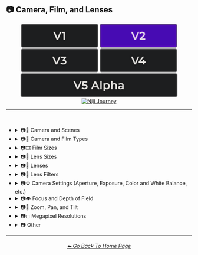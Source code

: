 <h2>📷 Camera, Film, and Lenses</h2>

<div align="center">

[<img src="/Images/Repo_Parts/Buttons/Version_Buttons/button_version_V1_inactive.webp?raw=true" alt="MidJourney V1" height="64" />](/Pages/MJ_V1/Style_Pages/Sphere/Camera.md)
[<img src="/Images/Repo_Parts/Buttons/Version_Buttons/button_version_V2_active.webp?raw=true" alt="MidJourney V2" height="64" />](/Pages/MJ_V2/Style_Pages/Sphere/Camera.md)
[<img src="/Images/Repo_Parts/Buttons/Version_Buttons/button_version_V3_inactive.webp?raw=true" alt="MidJourney V3" height="64" />](/Pages/MJ_V3/Style_Pages/Sphere/Camera.md)
[<img src="/Images/Repo_Parts/Buttons/Version_Buttons/button_version_V4_inactive.webp?raw=true" alt="MidJourney V4" height="64" />](/Pages/MJ_V4/Style_Pages/Just_The_Style/Camera.md)
<br>
[<img src="/Images/Repo_Parts/Buttons/Version_Buttons/button_version_V5_Alpha_inactive_half.webp?raw=true" alt="MidJourney V5" height="64" />](/Pages/MJ_V5/Style_Pages/Just_The_Style/Camera.md)
[<img src="/Images/Repo_Parts/Buttons/Version_Buttons/button_version_niji_inactive_half.webp?raw=true" alt="Niji Journey" height="64" />](/Pages/Niji_Journey/Niji_V4/Style_Pages/Camera.md)

</div>

<hr>
<br>


- <details><summary>📷🌇 Camera and Scenes</summary><p><div align="center">

	| Scene |
	| :-: |
	| <img src="/Images/MJ_V2/MidJourney_Styles_(sphere)/Wave_13/sphere_Scene.webp?raw=true" width="256" /> |
	
	<br>

	| Photography | Photograph | Closed Composition |
	| :-: | :-: | :-: |
	| <img src="/Images/MJ_V2/MidJourney_Styles_(sphere)/sphere_photography.webp?raw=true" width="256" /> | <img src="/Images/MJ_V2/MidJourney_Styles_(sphere)/Wave_13/sphere_Photograph.webp?raw=true" width="256" /> | <img src="/Images/MJ_V2/MidJourney_Styles_(sphere)/Wave_14/sphere_Closed_Composition.webp?raw=true" width="256" /> |
	<br>

	| Filmic | Cinematic |
	| :-: | :-: |
	| <img src="/Images/MJ_V2/MidJourney_Styles_(sphere)/sphere_Filmic.webp?raw=true" width="256" /> | <img src="/Images/MJ_V2/MidJourney_Styles_(sphere)/sphere_cinematic.webp?raw=true" width="256" /> |
	
	<br>
	
	| Dramatic | Glamor Shot |
	| :-: | :-: |
	| <img src="/Images/MJ_V2/MidJourney_Styles_(sphere)/sphere_dramatic.webp?raw=true" width="256" /> | <img src="/Images/MJ_V2/MidJourney_Styles_(sphere)/sphere_glamorshot.webp?raw=true" width="256" /> |

	<br>

	| Golden Hour | Blue Hour |
	| :-: | :-: |
	| <img src="/Images/MJ_V2/MidJourney_Styles_(sphere)/sphere_goldenhour.webp?raw=true" width="256" /> | <img src="/Images/MJ_V2/MidJourney_Styles_(sphere)/Wave_12/sphere_Blue_Hour.webp?raw=true" width="256" /> |
	
	<br>

	| Award Winning Photography | Establishing Shot | Nightography |
	| :-: | :-: | :-: |
	| <img src="/Images/MJ_V2/MidJourney_Styles_(sphere)/Wave_9/sphere_Award_Winning_Photography.webp?raw=true" width="256" /> | <img src="/Images/MJ_V2/MidJourney_Styles_(sphere)/Wave_10/sphere_Establishing_Shot.webp?raw=true" width="256" /> | <img src="/Images/MJ_V2/MidJourney_Styles_(sphere)/Wave_10/sphere_Nightography.webp?raw=true" width="256" /> |

	<br>
	
	| Photoshoot |
	| :-: |
	| <img src="/Images/MJ_V2/MidJourney_Styles_(sphere)/sphere_Photoshoot.webp?raw=true" width="256" /> |

	<br>

	| Portrait | Full Body Portrait | Portraiture |
	| :-: | :-: | :-: |
	| <img src="/Images/MJ_V2/MidJourney_Styles_(sphere)/sphere_portrait.webp?raw=true" width="256" /> | <img src="/Images/MJ_V2/MidJourney_Styles_(sphere)/sphere_Full_Body_Portrait.webp?raw=true" width="256" /> | <img src="/Images/MJ_V2/MidJourney_Styles_(sphere)/sphere_Portraiture.webp?raw=true" width="256" /> |

	<br>

	| Cinematic Haze |
	| :-: |
	| <img src="/Images/MJ_V2/MidJourney_Styles_(sphere)/Wave_11/sphere_Cinematic_Haze.webp?raw=true" width="256" /> |
	
	<br>
	
	| Subject |
	| :-: |
	| <img src="/Images/MJ_V2/MidJourney_Styles_(sphere)/Wave_14/sphere_Subject.webp?raw=true" width="256" /> |
	
	<br>
	
	| Pose | Gesture | Profile |
	| :-: | :-: | :-: |
	| <img src="/Images/MJ_V2/MidJourney_Styles_(sphere)/Wave_14/sphere_Pose.webp?raw=true" width="256" /> | <img src="/Images/MJ_V2/MidJourney_Styles_(sphere)/Wave_14/sphere_Gesture.webp?raw=true" width="256" /> | <img src="/Images/MJ_V2/MidJourney_Styles_(sphere)/Wave_14/sphere_Profile.webp?raw=true" width="256" /> |

	<br>
	
	| High-Speed Photograph | Time-Lapse | Motion Capture |
	| :-: | :-: | :-: |
	| <img src="/Images/MJ_V2/MidJourney_Styles_(sphere)/sphere_high-speedphotograph.webp?raw=true" width="256" /> | <img src="/Images/MJ_V2/MidJourney_Styles_(sphere)/sphere_time-lapse.webp?raw=true" width="256" /> | <img src="/Images/MJ_V2/MidJourney_Styles_(sphere)/sphere_Motion_Capture.webp?raw=true" width="256" /> |

	<br>

	| Claymation | Video Frame Capture |
	| :-: | :-: |
	| <img src="/Images/MJ_V2/MidJourney_Styles_(sphere)/Wave_9/sphere_Claymation.webp?raw=true" width="256" /> | <img src="/Images/MJ_V2/MidJourney_Styles_(sphere)/Wave_10/sphere_Video_Frame_Capture.webp?raw=true" width="256" /> |

	<br>

	| Stop Motion | Stop-Motion Animation Frame |
	| :-: | :-: |
	| <img src="/Images/MJ_V2/MidJourney_Styles_(sphere)/sphere_Stop_Motion.webp?raw=true" width="256" /> | <img src="/Images/MJ_V2/MidJourney_Styles_(sphere)/Wave_10/sphere_Stop-motion_Animation_Frame.webp?raw=true" width="256" /> |

	<br>
	
	| Color Grading | Bokeh | Film Grain |
	| :-: | :-: | :-: |
	| <img src="/Images/MJ_V2/MidJourney_Styles_(sphere)/sphere_ColorGrading.webp?raw=true" width="256" /> | <img src="/Images/MJ_V2/MidJourney_Styles_(sphere)/sphere_bokeh.webp?raw=true" width="256" /> | <img src="/Images/MJ_V2/MidJourney_Styles_(sphere)/sphere_FilmGrain.webp?raw=true" width="256" /> |
	
	<br>

	| Surveillance | Surveillance Footage |
	| :-: | :-: |
	| <img src="/Images/MJ_V2/MidJourney_Styles_(sphere)/Wave_12/sphere_Surveillance.webp?raw=true" width="256" /> | <img src="/Images/MJ_V2/MidJourney_Styles_(sphere)/Wave_12/sphere_Surveillance_Footage.webp?raw=true" width="256" /> |
	
	<br>
	
	| Security Footage | CCTV |
	| :-: | :-: |
	| <img src="/Images/MJ_V2/MidJourney_Styles_(sphere)/Wave_12/sphere_Security_Footage.webp?raw=true" width="256" /> | <img src="/Images/MJ_V2/MidJourney_Styles_(sphere)/Wave_12/sphere_CCTV.webp?raw=true" width="256" /> |

	<br>
	
	| Dashcam-Footage | Satellite Imagery | Paparazzi Photography |
	| :-: | :-: | :-: |
	| <img src="/Images/MJ_V2/MidJourney_Styles_(sphere)/sphere_Dashcam-Footage.webp?raw=true" width="256" /> | <img src="/Images/MJ_V2/MidJourney_Styles_(sphere)/sphere_Satellite_Imagery.webp?raw=true" width="256" /> | <img src="/Images/MJ_V2/MidJourney_Styles_(sphere)/sphere_Paparazzi_Photography.webp?raw=true" width="256" /> |
	
	<br>

	| Underwater Photography | Wildlife Photography | National Geographic Photo |
	| :-: | :-: | :-: |
	| <img src="/Images/MJ_V2/MidJourney_Styles_(sphere)/Wave_9/sphere_Underwater_Photography.webp?raw=true" width="256" /> | <img src="/Images/MJ_V2/MidJourney_Styles_(sphere)/sphere_Wildlife_Photography.webp?raw=true" width="256" /> | <img src="/Images/MJ_V2/MidJourney_Styles_(sphere)/sphere_National_Geographic_Photo.webp?raw=true" width="256" /> |

	<br>
	
	| Editorial Photography | Associated Press Photo | Photojournalism |
	| :-: | :-: | :-: |
	| <img src="/Images/MJ_V2/MidJourney_Styles_(sphere)/sphere_editorialphotography.webp?raw=true" width="256" /> | <img src="/Images/MJ_V2/MidJourney_Styles_(sphere)/sphere_Associated_Press_Photo.webp?raw=true" width="256" /> | <img src="/Images/MJ_V2/MidJourney_Styles_(sphere)/sphere_photojournalism.webp?raw=true" width="256" /> |

	<br>

	| Action Scene | War Photography |
	| :-: | :-: |
	| <img src="/Images/MJ_V2/MidJourney_Styles_(sphere)/Wave_9/sphere_Action_Scene.webp?raw=true" width="256" /> | <img src="/Images/MJ_V2/MidJourney_Styles_(sphere)/sphere_warphotography.webp?raw=true" width="256" /> |

	</div></p></details>


- <details><summary>📷🌇 Camera and Film Types</summary><p><div align="center">

	| Camcorder Effect | DSLR | Night Vision |
	| :-: | :-: | :-: |
	| <img src="/Images/MJ_V2/MidJourney_Styles_(sphere)/sphere_Camcorder_Effect.webp?raw=true" width="256" /> | <img src="/Images/MJ_V2/MidJourney_Styles_(sphere)/sphere_DSLR.webp?raw=true" width="256" /> | <img src="/Images/MJ_V2/MidJourney_Styles_(sphere)/sphere_nightvision.webp?raw=true" width="256" /> |
	
	<br>

	| Drone Photography | GoPro Video | Unregistered Hypercam 2 |
	| :-: | :-: | :-: |
	| <img src="/Images/MJ_V2/MidJourney_Styles_(sphere)/Wave_9/sphere_Drone_Photography.webp?raw=true" width="256" /> | <img src="/Images/MJ_V2/MidJourney_Styles_(sphere)/Wave_9/sphere_GoPro_Video.webp?raw=true" width="256" /> | <img src="/Images/MJ_V2/MidJourney_Styles_(sphere)/Wave_11/sphere_Unregistered_Hypercam_2.webp?raw=true" width="256" /> |

	<br>
	
	| Hyperspectral Imaging | Multispectral Imaging | Schlieren |
	| :-: | :-: | :-: |
	| <img src="/Images/MJ_V2/MidJourney_Styles_(sphere)/sphere_Hyperspectral_Imaging.webp?raw=true" width="256" /> | <img src="/Images/MJ_V2/MidJourney_Styles_(sphere)/sphere_Multispectral_Imaging.webp?raw=true" width="256" /> | <img src="/Images/MJ_V2/MidJourney_Styles_(sphere)/sphere_schlieren.webp?raw=true" width="256" /> |
	
	<br>
	
	| Disposable Camera | Disposable Camera Photo |
	| :-: | :-: |
	| <img src="/Images/MJ_V2/MidJourney_Styles_(sphere)/Wave_12/sphere_Disposable_Camera.webp?raw=true" width="256" /> | <img src="/Images/MJ_V2/MidJourney_Styles_(sphere)/Wave_12/sphere_Disposable_Camera_Photo.webp?raw=true" width="256" /> |

	<br>
	
	| Polaroid |
	| :-: |
	| <img src="/Images/MJ_V2/MidJourney_Styles_(sphere)/sphere_polaroid.webp?raw=true" width="256" /> |
	
	<br>
	
	| Ektachrome | Fujifilm Superia | Instax |
	| :-: | :-: | :-: |
	| <img src="/Images/MJ_V2/MidJourney_Styles_(sphere)/sphere_Ektachrome.webp?raw=true" width="256" /> | <img src="/Images/MJ_V2/MidJourney_Styles_(sphere)/sphere_Fujifilm_Superia.webp?raw=true" width="256" /> | <img src="/Images/MJ_V2/MidJourney_Styles_(sphere)/sphere_Instax.webp?raw=true" width="256" /> |

	<br>
	
	| Kodak Ektar | Kodak Gold 200 | Kodak Portra |
	| :-: | :-: | :-: |
	| <img src="/Images/MJ_V2/MidJourney_Styles_(sphere)/sphere_Kodak_Ektar.webp?raw=true" width="256" /> | <img src="/Images/MJ_V2/MidJourney_Styles_(sphere)/sphere_Kodak_Gold_200.webp?raw=true" width="256" /> | <img src="/Images/MJ_V2/MidJourney_Styles_(sphere)/sphere_Kodak_Portra.webp?raw=true" width="256" /> |
	
	<br>
	
	| Nikon D750 | Provia | Velvia |
	| :-: | :-: | :-: |
	| <img src="/Images/MJ_V2/MidJourney_Styles_(sphere)/sphere_Nikon_D750.webp?raw=true" width="256" /> | <img src="/Images/MJ_V2/MidJourney_Styles_(sphere)/sphere_Provia.webp?raw=true" width="256" /> | <img src="/Images/MJ_V2/MidJourney_Styles_(sphere)/sphere_Velvia.webp?raw=true" width="256" /> |
	
	<br>
	
	| Lomo | Pinhole Photography | CinemaScope |
	| :-: | :-: | :-: |
	| <img src="/Images/MJ_V2/MidJourney_Styles_(sphere)/sphere_Lomo.webp?raw=true" width="256" /> | <img src="/Images/MJ_V2/MidJourney_Styles_(sphere)/sphere_pinholephotography.webp?raw=true" width="256" /> | <img src="/Images/MJ_V2/MidJourney_Styles_(sphere)/sphere_CinemaScope.webp?raw=true" width="256" /> |

	<br>
	
	| Tri-X 400 TX | Ilford HP5 | Photogram |
	| :-: | :-: | :-: |
	| <img src="/Images/MJ_V2/MidJourney_Styles_(sphere)/sphere_Tri-X400TX.webp?raw=true" width="256" /> | <img src="/Images/MJ_V2/MidJourney_Styles_(sphere)/sphere_Ilford_HP5.webp?raw=true" width="256" /> | <img src="/Images/MJ_V2/MidJourney_Styles_(sphere)/sphere_photogram.webp?raw=true" width="256" /> |
	
	<br>

	| VistaVision | Technirama |
	| :-: | :-: |
	| <img src="/Images/MJ_V2/MidJourney_Styles_(sphere)/sphere_VistaVision.webp?raw=true" width="256" /> | <img src="/Images/MJ_V2/MidJourney_Styles_(sphere)/sphere_Technirama.webp?raw=true" width="256" /> |

	<br>

	| Techniscope | Super-35 |
	| :-: | :-: |
	| <img src="/Images/MJ_V2/MidJourney_Styles_(sphere)/sphere_Techniscope.webp?raw=true" width="256" /> | <img src="/Images/MJ_V2/MidJourney_Styles_(sphere)/sphere_Super-35.webp?raw=true" width="256" /> |

	<br>

	| Panavision | Super-Panavision-70 |
	| :-: | :-: |
	| <img src="/Images/MJ_V2/MidJourney_Styles_(sphere)/sphere_Panavision.webp?raw=true" width="256" /> | <img src="/Images/MJ_V2/MidJourney_Styles_(sphere)/sphere_Super-Panavision-70.webp?raw=true" width="256" /> |

	<br>

	| Cinerama | Kinopanorama | Cinemiracle |
	| :-: | :-: | :-: |
	| <img src="/Images/MJ_V2/MidJourney_Styles_(sphere)/sphere_Cinerama.webp?raw=true" width="256" /> | <img src="/Images/MJ_V2/MidJourney_Styles_(sphere)/sphere_Kinopanorama.webp?raw=true" width="256" /> | <img src="/Images/MJ_V2/MidJourney_Styles_(sphere)/sphere_Cinemiracle.webp?raw=true" width="256" /> |

	<br>
	
	| Daguerrotype | Ambrotype | Calotype |
	| :-: | :-: | :-: |
	| <img src="/Images/MJ_V2/MidJourney_Styles_(sphere)/sphere_daguerrotype.webp?raw=true" width="256" /> | <img src="/Images/MJ_V2/MidJourney_Styles_(sphere)/sphere_ambrotype.webp?raw=true" width="256" /> | <img src="/Images/MJ_V2/MidJourney_Styles_(sphere)/sphere_calotype.webp?raw=true" width="256" /> |
	
	<br>
	
	| Tintype | Film-Negative |
	| :-: | :-: |
	| <img src="/Images/MJ_V2/MidJourney_Styles_(sphere)/sphere_tintype.webp?raw=true" width="256" /> | <img src="/Images/MJ_V2/MidJourney_Styles_(sphere)/Wave_11/sphere_Film-Negative.webp?raw=true" width="256" /> |

	<br>
	
	| Full Frame |
	| :-: |
	| <img src="/Images/MJ_V2/MidJourney_Styles_(sphere)/Wave_10/sphere_Full_Frame.webp?raw=true" width="256" /> |

	</div></p></details>

- <details><summary>📷🎞 Film Sizes</summary><p><div align="center">

    | Shot on 8mm | Shot on 9.5mm |
    | :-: | :-: |
    | <img src="/Images/MJ_V2/MidJourney_Styles_(sphere)/sphere_Shot_on_8mm.webp?raw=true" width="256" /> | <img src="/Images/MJ_V2/MidJourney_Styles_(sphere)/sphere_Shot_on_9.5mm.webp?raw=true" width="256" /> |

    <br>

    | Shot on 16mm | Shot on 17.5mm | Shot on 28mm |
    | :-: | :-: | :-: |
    | <img src="/Images/MJ_V2/MidJourney_Styles_(sphere)/sphere_Shot_on_16mm.webp?raw=true" width="256" /> | <img src="/Images/MJ_V2/MidJourney_Styles_(sphere)/sphere_Shot_on_17.5mm.webp?raw=true" width="256" /> | <img src="/Images/MJ_V2/MidJourney_Styles_(sphere)/sphere_Shot_on_28mm.webp?raw=true" width="256" /> |

    <br>

    | Shot on 35mm | 35mm | Expired 35mm Film |
    | :-: | :-: | :-: |
    | <img src="/Images/MJ_V2/MidJourney_Styles_(sphere)/sphere_Shot_on_35mm.webp?raw=true" width="256" /> | <img src="/Images/MJ_V2/MidJourney_Styles_(sphere)/sphere_35mm.webp?raw=true" width="256" /> | <img src="/Images/MJ_V2/MidJourney_Styles_(sphere)/Wave_10/sphere_Expired_35mm_Film.webp?raw=true" width="256" /> |

    <br>

    | Shot on 65mm | Expired 65mm Film |
    | :-: | :-: |
    | <img src="/Images/MJ_V2/MidJourney_Styles_(sphere)/sphere_Shot_on_65mm.webp?raw=true" width="256" /> | <img src="/Images/MJ_V2/MidJourney_Styles_(sphere)/Wave_10/sphere_Expired_65mm_Film.webp?raw=true" width="256" /> |

	<br>

	| Shot on 70mm | Shot on IMAX 70mm |
	| :-: | :-: |
	| <img src="/Images/MJ_V2/MidJourney_Styles_(sphere)/sphere_Shot_on_70mm.webp?raw=true" width="256" /> | <img src="/Images/MJ_V2/MidJourney_Styles_(sphere)/sphere_Shot_on_IMAX_70mm.webp?raw=true" width="256" /> |

  </div></p></details>


- <details><summary>📷🥽 Lens Sizes</summary><p><div align="center">

	| 15mm Lens | 35mm Lens | 85mm Lens |
	| :-: | :-: | :-: |
	| <img src="/Images/MJ_V2/MidJourney_Styles_(sphere)/Wave_10/sphere_15mm_Lens.webp?raw=true" width="256" /> | <img src="/Images/MJ_V2/MidJourney_Styles_(sphere)/Wave_10/sphere_35mm_Lens.webp?raw=true" width="256" /> |<img src="/Images/MJ_V2/MidJourney_Styles_(sphere)/Wave_10/sphere_85mm_Lens.webp?raw=true" width="256" /> |
	
	<br>
	
	| 100mm Lens | 200mm Lens |
	| :-: | :-: |
	| <img src="/Images/MJ_V2/MidJourney_Styles_(sphere)/Wave_10/sphere_100mm_Lens.webp?raw=true" width="256" /> | <img src="/Images/MJ_V2/MidJourney_Styles_(sphere)/Wave_10/sphere_200mm_Lens.webp?raw=true" width="256" /> |

  </div></p></details>


- <details><summary>📷🔭 Lenses</summary><p><div align="center">

	| Macro | Macro View | Magnification |
	| :-: | :-: | :-: |
	| <img src="/Images/MJ_V2/MidJourney_Styles_(sphere)/sphere_macro.webp?raw=true" width="256" /> | <img src="/Images/MJ_V2/MidJourney_Styles_(sphere)/sphere_macroview.webp?raw=true" width="256" /> | <img src="/Images/MJ_V2/MidJourney_Styles_(sphere)/sphere_magnification.webp?raw=true" width="256" /> |
	
	<br>

	| 100x Magnification | 200x Magnification |
	| :-: | :-: |
	| <img src="/Images/MJ_V2/MidJourney_Styles_(sphere)/Wave_10/sphere_100x_Magnification.webp?raw=true" width="256" /> | <img src="/Images/MJ_V2/MidJourney_Styles_(sphere)/Wave_10/sphere_200x_Magnification.webp?raw=true" width="256" /> |
	
	<br>
	
	| 500x Magnification | 1000x Magnification |
	| :-: | :-: |
	| <img src="/Images/MJ_V2/MidJourney_Styles_(sphere)/Wave_10/sphere_500x_Magnification.webp?raw=true" width="256" /> | <img src="/Images/MJ_V2/MidJourney_Styles_(sphere)/Wave_10/sphere_1000x_Magnification.webp?raw=true" width="256" /> |
	
	<br>
	
	| Microscopic | Electron Microscope | Super-Resolution Microscopy |
	| :-: | :-: | :-: |
	| <img src="/Images/MJ_V2/MidJourney_Styles_(sphere)/sphere_microscopic.webp?raw=true" width="256" /> | <img src="/Images/MJ_V2/MidJourney_Styles_(sphere)/sphere_Electron_Microscope.webp?raw=true" width="256" /> | <img src="/Images/MJ_V2/MidJourney_Styles_(sphere)/sphere_Super-resolution_Microscopy.webp?raw=true" width="256" /> |
	
	<br>

	| Telescope | Telescopic | Telescope Photography |
	| :-: | :-: | :-: |
	| <img src="/Images/MJ_V2/MidJourney_Styles_(sphere)/Wave_9/sphere_Telescope.webp?raw=true" width="256" /> | <img src="/Images/MJ_V2/MidJourney_Styles_(sphere)/Wave_9/sphere_Telescopic.webp?raw=true" width="256" /> | <img src="/Images/MJ_V2/MidJourney_Styles_(sphere)/Wave_9/sphere_Telescope_Photography.webp?raw=true" width="256" /> |

	<br>
	
	| Telephoto | Panorama | 360 Panorama |
	| :-: | :-: | :-: |
	| <img src="/Images/MJ_V2/MidJourney_Styles_(sphere)/sphere_telephoto.webp?raw=true" width="256" /> | <img src="/Images/MJ_V2/MidJourney_Styles_(sphere)/sphere_panorama.webp?raw=true" width="256" /> | <img src="/Images/MJ_V2/MidJourney_Styles_(sphere)/sphere_360panorama.webp?raw=true" width="256" /> |
	
	<br>
	
	| Wide Angle | Ultra-Wide Angle | 360 Angle |
	| :-: | :-: | :-: |
	| <img src="/Images/MJ_V2/MidJourney_Styles_(sphere)/sphere_wideangle.webp?raw=true" width="256" /> | <img src="/Images/MJ_V2/MidJourney_Styles_(sphere)/sphere_ultra-wideangle.webp?raw=true" width="256" /> | <img src="/Images/MJ_V2/MidJourney_Styles_(sphere)/sphere_360angle.webp?raw=true" width="256" /> |

	<br>

	| Fisheye Lens | Fisheye Lens Effect | Lens Distortion |
	| :-: | :-: | :-: |
	| <img src="/Images/MJ_V2/MidJourney_Styles_(sphere)/sphere_Fisheye_Lens.webp?raw=true" width="256" /> | <img src="/Images/MJ_V2/MidJourney_Styles_(sphere)/sphere_Fisheye_Lens_Effect.webp?raw=true" width="256" /> | <img src="/Images/MJ_V2/MidJourney_Styles_(sphere)/sphere_LensDistortion.webp?raw=true" width="256" /> |

	</div></p></details>




- <details><summary>📷🧫 Lens Filters</summary><p><div align="center">

	| Color-Gel | Filter |
	| :-: | :-: |
	| <img src="/Images/MJ_V2/MidJourney_Styles_(sphere)/Wave_11/sphere_Color-Gel.webp?raw=true" width="256" /> | <img src="/Images/MJ_V2/MidJourney_Styles_(sphere)/Wave_13/sphere_Filter.webp?raw=true" width="256" /> |
	
	<br>

	| Photographic-Filter | Diffusion-Filter |
	| :-: | :-: |
	| <img src="/Images/MJ_V2/MidJourney_Styles_(sphere)/Wave_10/sphere_Photographic-Filter.webp?raw=true" width="256" /> |<img src="/Images/MJ_V2/MidJourney_Styles_(sphere)/Wave_10/sphere_Diffusion-Filter.webp?raw=true" width="256" /> |
	
	<br>
	
	| Dichroic-Filter | UV-Filter |
	| :-: | :-: |
	| <img src="/Images/MJ_V2/MidJourney_Styles_(sphere)/Wave_10/sphere_Dichroic-Filter.webp?raw=true" width="256" /> | <img src="/Images/MJ_V2/MidJourney_Styles_(sphere)/Wave_10/sphere_UV-Filter.webp?raw=true" width="256" /> |
	
	<br>
	
	| Polarization-Filter | Polarizer |
	| :-: | :-: |
	| <img src="/Images/MJ_V2/MidJourney_Styles_(sphere)/Wave_10/sphere_Polarization-Filter.webp?raw=true" width="256" /> | <img src="/Images/MJ_V2/MidJourney_Styles_(sphere)/Wave_10/sphere_Polarizer.webp?raw=true" width="256" /> |
	
	<br>
	
	| Infrared-Filter | Infrared-Cut-Off-Filter |
	| :-: | :-: |
	| <img src="/Images/MJ_V2/MidJourney_Styles_(sphere)/Wave_10/sphere_Infrared-Filter.webp?raw=true" width="256" /> | <img src="/Images/MJ_V2/MidJourney_Styles_(sphere)/Wave_10/sphere_Infrared-Cut-Off-Filter.webp?raw=true" width="256" /> |
	
	<br>
	
	| Neutral-Density-Filter | ND-Filter |
	| :-: | :-: |
	| <img src="/Images/MJ_V2/MidJourney_Styles_(sphere)/Wave_11/sphere_Neutral-Density-Filter.webp?raw=true" width="256" /> | <img src="/Images/MJ_V2/MidJourney_Styles_(sphere)/Wave_11/sphere_ND-Filter.webp?raw=true" width="256" /> |
	
	<br>
	
	| Graduated-Neutral-Density-Filter | GND-Filter |
	| :-: | :-: |
	| <img src="/Images/MJ_V2/MidJourney_Styles_(sphere)/Wave_11/sphere_Graduated-Neutral-Density-Filter.webp?raw=true" width="256" /> | <img src="/Images/MJ_V2/MidJourney_Styles_(sphere)/Wave_11/sphere_GND-Filter.webp?raw=true" width="256" /> |
	
	<br>
	
	| Astronomical-Filter | Cokin-Filter |
	| :-: | :-: |
	| <img src="/Images/MJ_V2/MidJourney_Styles_(sphere)/Wave_11/sphere_Astronomical-Filter.webp?raw=true" width="256" /> | <img src="/Images/MJ_V2/MidJourney_Styles_(sphere)/Wave_11/sphere_Cokin-Filter.webp?raw=true" width="256" /> |

  </div></p></details>


- <details><summary>📷⚙ Camera Settings (Aperture, Exposure, Color and White Balance, etc.)</summary><p><div align="center">

	| Exposure | Short Exposure | Long Exposure |
	| :-: | :-: | :-: |
	| <img src="/Images/MJ_V2/MidJourney_Styles_(sphere)/sphere_exposure.webp?raw=true" width="256" /> | <img src="/Images/MJ_V2/MidJourney_Styles_(sphere)/sphere_shortexposure.webp?raw=true" width="256" /> | <img src="/Images/MJ_V2/MidJourney_Styles_(sphere)/sphere_longexposure.webp?raw=true" width="256" /> | 
	
	<br>
	
	| Double-Exposure | Shutter Speed 1/1000 | Shutter Speed 1/2 |
	| :-: | :-: | :-: |
	| <img src="/Images/MJ_V2/MidJourney_Styles_(sphere)/sphere_double-exposure.webp?raw=true" width="256" /> | <img src="/Images/MJ_V2/MidJourney_Styles_(sphere)/sphere_shutterspeed11000.webp?raw=true" width="256" /> | <img src="/Images/MJ_V2/MidJourney_Styles_(sphere)/sphere_shutterspeed12.webp?raw=true" width="256" /> | 

	<br>
	
	| Aperture | F/2.8 | F/22 |
	| :-: | :-: | :-: |
	| <img src="/Images/MJ_V2/MidJourney_Styles_(sphere)/Wave_13/sphere_Aperture.webp?raw=true" width="256" /> | <img src="/Images/MJ_V2/MidJourney_Styles_(sphere)/sphere_f2.8.webp?raw=true" width="256" /> | <img src="/Images/MJ_V2/MidJourney_Styles_(sphere)/sphere_f22.webp?raw=true" width="256" /> | 

	<br>
	
	| Gamma | White Balance |
	| :-: | :-: |
	| <img src="/Images/MJ_V2/MidJourney_Styles_(sphere)/sphere_Gamma.webp?raw=true" width="256" /> | <img src="/Images/MJ_V2/MidJourney_Styles_(sphere)/sphere_WhiteBalance.webp?raw=true" width="256" /> |

	<br>
	
	| Rule of Thirds |
	| :-: |
	| <img src="/Images/MJ_V2/MidJourney_Styles_(sphere)/sphere_Rule_of_Thirds.webp?raw=true" width="256" /> |

	</div></p></details>


- <details><summary>📷👁 Focus and Depth of Field</summary><p><div align="center">

	| Depth | Depth of Field | DOF |
	| :-: | :-: | :-: |
	| <img src="/Images/MJ_V2/MidJourney_Styles_(sphere)/sphere_Depth.webp?raw=true" width="256" /> | <img src="/Images/MJ_V2/MidJourney_Styles_(sphere)/sphere_depthoffield.webp?raw=true" width="256" /> | <img src="/Images/MJ_V2/MidJourney_Styles_(sphere)/sphere_DOF.webp?raw=true" width="256" /> |
	
	<br>

	| Horizon Line | Vantage Point | Vanishing Point |
	| :-: | :-: | :-: |
	| <img src="/Images/MJ_V2/MidJourney_Styles_(sphere)/sphere_Horizon_line.webp?raw=true" width="256" /> | <img src="/Images/MJ_V2/MidJourney_Styles_(sphere)/sphere_Vantage_Point.webp?raw=true" width="256" /> | <img src="/Images/MJ_V2/MidJourney_Styles_(sphere)/sphere_Vanishing_Point.webp?raw=true" width="256" /> |

	<br>
	
	| Defocused | Unfocused |
	| :-: | :-: |
	| <img src="/Images/MJ_V2/MidJourney_Styles_(sphere)/sphere_Defocused.webp?raw=true" width="256" /> | <img src="/Images/MJ_V2/MidJourney_Styles_(sphere)/sphere_Unfocused.webp?raw=true" width="256" /> |

	<br>
	
	| Focal Point | Soft-Focus |
	| :-: | :-: |
	| <img src="/Images/MJ_V2/MidJourney_Styles_(sphere)/Wave_14/sphere_Focal_Point.webp?raw=true" width="256" /> | <img src="/Images/MJ_V2/MidJourney_Styles_(sphere)/Wave_14/sphere_Soft-Focus.webp?raw=true" width="256" /> |

	<br>
	
	| Shallow Focus | Deep Focus |
	| :-: | :-: |
	| <img src="/Images/MJ_V2/MidJourney_Styles_(sphere)/sphere_Shallow_Focus.webp?raw=true" width="256" /> | <img src="/Images/MJ_V2/MidJourney_Styles_(sphere)/sphere_Deep_Focus.webp?raw=true" width="256" /> |
	
	<br>
	
	| Rack Focus | Split Diopter | Tilted Plane Focus |
	| :-: | :-: | :-: |
	| <img src="/Images/MJ_V2/MidJourney_Styles_(sphere)/sphere_Rack_Focus.webp?raw=true" width="256" /> | <img src="/Images/MJ_V2/MidJourney_Styles_(sphere)/sphere_Split_Diopter.webp?raw=true" width="256" /> | <img src="/Images/MJ_V2/MidJourney_Styles_(sphere)/sphere_Tilted_Plane_Focus.webp?raw=true" width="256" /> |

	</div></p></details>


- <details><summary>📷🔎 Zoom, Pan, and Tilt</summary><p><div align="center">

	| Zoom | Dolly Zoom |
	| :-: | :-: |
	| <img src="/Images/MJ_V2/MidJourney_Styles_(sphere)/sphere_zoom.webp?raw=true" width="256" /> | <img src="/Images/MJ_V2/MidJourney_Styles_(sphere)/sphere_dollyzoom.webp?raw=true" width="256" /> |

	<br>
	
	| Pan | Tilt |
	| :-: | :-: |
	| <img src="/Images/MJ_V2/MidJourney_Styles_(sphere)/Wave_11/sphere_Pan.webp?raw=true" width="256" /> | <img src="/Images/MJ_V2/MidJourney_Styles_(sphere)/Wave_11/sphere_Tilt.webp?raw=true" width="256" /> |

	</div></p></details>


- <details><summary>📷◻ Megapixel Resolutions</summary><p><div align="center">

	| Megapixel | 2 Megapixels |
	| :-: | :-: |
	| <img src="/Images/MJ_V2/MidJourney_Styles_(sphere)/sphere_Megapixel.webp?raw=true" width="256" /> | <img src="/Images/MJ_V2/MidJourney_Styles_(sphere)/sphere_2_megapixels.webp?raw=true" width="256" /> |

	| 10 Megapixels | 12 Megapixels | 16 Megapixels |
	| :-: | :-: | :-: |
	| <img src="/Images/MJ_V2/MidJourney_Styles_(sphere)/sphere_10_megapixels.webp?raw=true" width="256" /> | <img src="/Images/MJ_V2/MidJourney_Styles_(sphere)/sphere_12_megapixels.webp?raw=true" width="256" /> | <img src="/Images/MJ_V2/MidJourney_Styles_(sphere)/sphere_16_megapixels.webp?raw=true" width="256" /> |

	| 20 Megapixels | 22 Megapixels |
	| :-: | :-: |
	| <img src="/Images/MJ_V2/MidJourney_Styles_(sphere)/sphere_20_megapixels.webp?raw=true" width="256" /> | <img src="/Images/MJ_V2/MidJourney_Styles_(sphere)/sphere_22_megapixels.webp?raw=true" width="256" /> |

  </div></p></details>


- <details><summary>📷 Other</summary><p><div align="center">

	| Lens Flare | Vignette | Split Toning |
	| :-: | :-: | :-: |
	| <img src="/Images/MJ_V2/MidJourney_Styles_(sphere)/sphere_lensflare.webp?raw=true" width="256" /> | <img src="/Images/MJ_V2/MidJourney_Styles_(sphere)/sphere_vignette.webp?raw=true" width="256" /> | <img src="/Images/MJ_V2/MidJourney_Styles_(sphere)/sphere_SplitToning.webp?raw=true" width="256" /> | 
	
	<br>
	
	| Rephotography | Scanography | Slit-Scan Photography |
	| :-: | :-: | :-: |
	| <img src="/Images/MJ_V2/MidJourney_Styles_(sphere)/sphere_Rephotography.webp?raw=true" width="256" /> | <img src="/Images/MJ_V2/MidJourney_Styles_(sphere)/sphere_Scanography.webp?raw=true" width="256" /> | <img src="/Images/MJ_V2/MidJourney_Styles_(sphere)/sphere_Slit-Scan_Photography.webp?raw=true" width="256" /> |

	</div></p></details>

<hr><!--------------->
<div align="center">
<h6><a href="/README.md">⬅ Go Back To Home Page</a></h6>
</div>